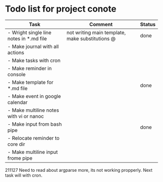 # Todo list for project conote #
| Task                                    | Comment                                         | Status |
|-----------------------------------------|-------------------------------------------------|--------|
| - Wright single line notes in *.md file | not writing main template, make substitutions @ | done   |
| - Make journal with all actions         |                                                 |        |
| - Make tasks with cron                  |                                                 |        |
| - Make reminder in console              |                                                 |        |
| - Make template for *.md file           |                                                 | done   |
| - Make event in google calendar         |                                                 |        |
| - Make multiline notes with vi or nanoc |                                                 |        |
| - Make input from bash pipe             |                                                 | done   |
| - Relocate reminder to core dir         |                                                 |        |
| - Make multiline input frome pipe       |                                                 |        |

211127
Need to read about argparse more, its not working propperly.
Next task will with cron.
